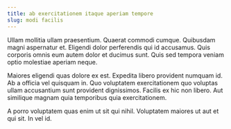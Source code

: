 ```yaml
---
title: ab exercitationem itaque aperiam tempore
slug: modi facilis
---
```


Ullam mollitia ullam praesentium. Quaerat commodi cumque. Quibusdam magni aspernatur et. Eligendi dolor perferendis qui id accusamus. Quis corporis omnis eum autem dolor et ducimus sunt. Quis sed tempora veniam optio molestiae aperiam neque.

Maiores eligendi quas dolore ex est. Expedita libero provident numquam id. Ab a officia vel quisquam in. Quo voluptatem exercitationem quo voluptas ullam accusantium sunt provident dignissimos. Facilis ex hic non libero. Aut similique magnam quia temporibus quia exercitationem.

A porro voluptatem quas enim ut sit qui nihil. Voluptatem maiores ut aut et qui sit. In vel id.
